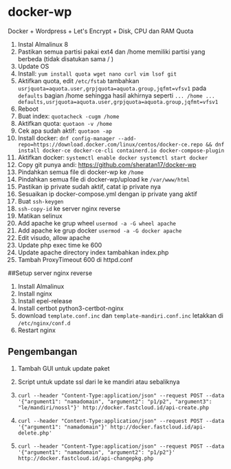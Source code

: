 # docker-wp
Docker + Wordpress + Let's Encrypt + Disk, CPU dan RAM Quota

1. Instal Almalinux 8
2. Pastikan semua partisi pakai ext4 dan /home memiliki partisi yang berbeda (tidak disatukan sama / )
3. Update OS
4. Install: `yum install quota wget nano curl vim lsof git`
5. Aktifkan quota, edit `/etc/fstab` tambahkan `usrjquota=aquota.user,grpjquota=aquota.group,jqfmt=vfsv1` pada `defaults` bagian /home sehingga hasil akhirnya seperti `... /home ... defaults,usrjquota=aquota.user,grpjquota=aquota.group,jqfmt=vfsv1`
6. Reboot
7. Buat index: `quotacheck -cugm /home`
8. Aktifkan quota: `quotaon -v /home`
9. Cek apa sudah aktif: `quotaon -ap`
10. Install docker: `dnf config-manager --add-repo=https://download.docker.com/linux/centos/docker-ce.repo && dnf install docker-ce docker-ce-cli containerd.io docker-compose-plugin`
11. Aktifkan docker: `systemctl enable docker systemctl start docker`
12. Copy git punya andi: https://github.com/sheratan17/docker-wp
13. Pindahkan semua file di docker-wp ke `/home`
14. Pindahkan semua file di docker-wp/upload ke `/var/www/html`
15. Pastikan ip private sudah aktif, catat ip private nya
16. Sesuaikan ip docker-compose.yml dengan ip private yang aktif
17. Buat `ssh-keygen`
18. `ssh-copy-id` ke server nginx reverse
19. Matikan selinux
20. Add apache ke grup wheel `usermod -a -G wheel apache`
21. Add apache ke grup docker `usermod -a -G docker apache`
22. Edit visudo, allow apache
23. Update php exec time ke 600
24. Update apache directory index tambahkan index.php
25. Tambah ProxyTimeout 600 di httpd.conf

##Setup server nginx reverse
1. Install Almalinux
2. Install nginx
3. Install epel-release
4. Install certbot python3-certbot-nginx
5. download `template.conf.inc` dan `template-mandiri.conf.inc` letakkan di `/etc/nginx/conf.d`
6. Restart nginx


## Pengembangan
1. Tambah GUI untuk update paket
2. Script untuk update ssl dari le ke mandiri atau sebaliknya

4. `curl --header "Content-Type:application/json" --request POST --data '{"argument1": "namadomain", "argument2": "p1/p2", "argument3": "le/mandiri/nossl"}' http://docker.fastcloud.id/api-create.php`
5. `curl --header "Content-Type:application/json" --request POST --data '{"argument1": "namadomain"}' http://docker.fastcloud.id/api-delete.php'`
6. `curl --header "Content-Type:application/json" --request POST --data '{"argument1": "namadomain", "argument2": "p1/p2"}' http://docker.fastcloud.id/api-changepkg.php`
